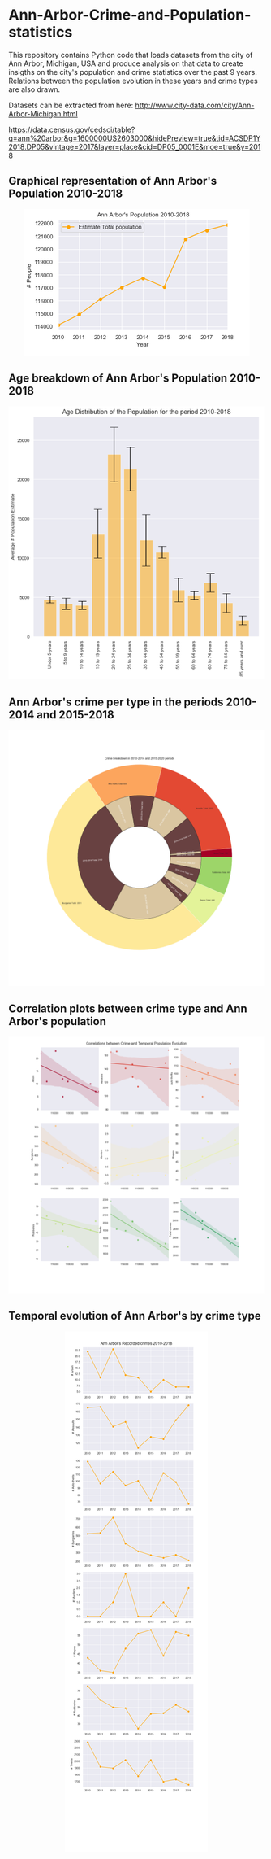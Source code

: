 # Ann-Arbor-Crime-and-Population-statistics

This repository contains Python code that loads datasets from the city of Ann Arbor, Michigan, USA and produce analysis on that data to create insigths on the city's population and crime statistics over the past 9 years. Relations between the population evolution in these years and crime types are also drawn.

Datasets can be extracted from here:
http://www.city-data.com/city/Ann-Arbor-Michigan.html

https://data.census.gov/cedsci/table?q=ann%20arbor&g=1600000US2603000&hidePreview=true&tid=ACSDP1Y2018.DP05&vintage=2017&layer=place&cid=DP05_0001E&moe=true&y=2018

## Graphical representation of Ann Arbor's Population 2010-2018
<p align="center">
  <img src="https://github.com/ficoncei/Ann-Arbor-Crime-and-Population-statistics/blob/master/EstPopulation.png">
</p>

## Age breakdown of Ann Arbor's Population 2010-2018
<p align="center">
  <img src="https://github.com/ficoncei/Ann-Arbor-Crime-and-Population-statistics/blob/master/AgeDistribution.png">
</p>

## Ann Arbor's crime per type in the periods 2010-2014 and 2015-2018
<p align="center">
  <img src="https://github.com/ficoncei/Ann-Arbor-Crime-and-Population-statistics/blob/master/Pie.png">
</p>

## Correlation plots between crime type and Ann Arbor's population 
<p align="center">
  <img src="https://github.com/ficoncei/Ann-Arbor-Crime-and-Population-statistics/blob/master/Correlations.png">
</p>


## Temporal evolution of Ann Arbor's by crime type
<p align="center">
  <img src="https://github.com/ficoncei/Ann-Arbor-Crime-and-Population-statistics/blob/master/CrimeTime.png">
</p>








